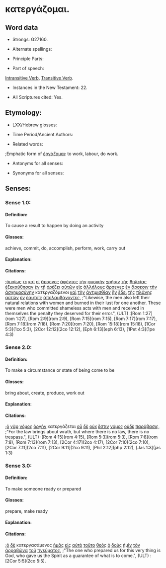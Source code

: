 # κατεργάζομαι.

<!-- Status: S2=Needs2ndReview -->
<!-- Lexica used for edits: BDAG, FFM, LN, BN, A-S -->

## Word data

* Strongs: G27160.


* Alternate spellings:

* Principle Parts: 

* Part of speech: 

[Intransitive Verb](http://ugg.readthedocs.io/en/latest/verb_intransitive.html),
[Transitive Verb](http://ugg.readthedocs.io/en/latest/verb_transitive.html).

* Instances in the New Testament: 22.

* All Scriptures cited: Yes.

## Etymology: 

* LXX/Hebrew glosses: 

* Time Period/Ancient Authors: 

* Related words: 

;Emphatic form of [ἐργάζομαι](../G20380/01.md): to work, labour, do work.

* Antonyms for all senses:

* Synonyms for all senses: 

## Senses:

### Sense 1.0:

#### Definition: 

To cause a result to happen by doing an activity

#### Glosses:

achieve, commit, do, accomplish, perform, work, carry out

#### Explanation:

#### Citations:

;[ὁμοίως](../G36680/01.md) [τε](../G50370/01.md) [καὶ](../G25320/01.md) [οἱ](../G35880/01.md) [ἄρσενες](../G07300/01.md) [ἀφέντες](../G08630/01.md) [τὴν](../G35880/01.md) [φυσικὴν](../G54460/01.md) [χρῆσιν](../G55400/01.md) [τῆς](../G35880/01.md) [θηλείας](../G23380/01.md) [ἐξεκαύθησαν](../G15720/01.md) [ἐν](../G17220/01.md) [τῇ](../G35880/01.md) [ὀρέξει](../G37150/01.md) [αὐτῶν](../G08460/01.md) [εἰς](../G15190/01.md) [ἀλλήλους](../G02400/01.md) [ἄρσενες](../G07300/01.md) [ἐν](../G17220/01.md) [ἄρσεσιν](../G07300/01.md) [τὴν](../G35880/01.md) [ἀσχημοσύνην](../G08080/01.md) κατεργαζόμενοι [καὶ](../G25320/01.md) [τὴν](../G35880/01.md) [ἀντιμισθίαν](../G04890/01.md) [ἣν](../G37390/01.md) [ἔδει](../G11630/01.md) [τῆς](../G35880/01.md) [πλάνης](../G41060/01.md) [αὐτῶν](../G08460/01.md) [ἐν](../G17220/01.md) [ἑαυτοῖς](../G14380/01.md) [ἀπολαμβάνοντες](../G06180/01.md), 
;"Likewise, the men also left their natural relations with women and burned in their lust for one another. These were men who committed shameless acts with men and received in themselves the penalty they deserved for their error.",  (ULT)
:[Rom 1:27](rom 1:27),  [Rom 2:9](rom 2:9),  [Rom 7:15](rom 7:15),  [Rom 7:17](rom 7:17),  [Rom 7:18](rom 7:18),  [Rom 7:20](rom 7:20),  [Rom 15:18](rom 15:18),  [1Cor 5:3](1co 5:3),  [2Cor 12:12](2co 12:12), [Eph 6:13](eph 6:13),  [1Pet 4:3](1pe 4:3)

### Sense 2.0:

#### Definition: 

To make a circumstance or state of being come to be

#### Glosses:

bring about, create, produce, work out

#### Explanation:

#### Citations:

;[ὁ](../G35880/01.md) [γὰρ](../G10630/01.md) [νόμος](../G35510/01.md) [ὀργὴν](../G37090/01.md) κατεργάζεται [οὗ](../G37570/01.md) [δὲ](../G11610/01.md) [οὐκ](../G37560/01.md) [ἔστιν](../G99999/01.md) [νόμος](../G35510/01.md) [οὐδὲ](../G37610/01.md) [παράβασις](../G38470/01.md), 
;"For the law brings about wrath, but where there is no law, there is no trespass.",  (ULT)
:[Rom 4:15](rom 4:15),  [Rom 5:3](rom 5:3),  [Rom 7:8](rom 7:8),  [Rom 7:13](rom 7:13),  [2Cor 4:17](2co 4:17),  [2Cor 7:10](2co 7:10),  [2Cor 7:11](2co 7:11),  [2Cor 9:11](2co 9:11),  [Phil 2:12](php 2:12),  [Jas 1:3](jas 1:3)

### Sense 3.0:

#### Definition: 

To make someone ready or prepared 

#### Glosses:

prepare, make ready

#### Explanation:

#### Citations:

;[ὁ](../G35880/01.md) [δὲ](../G11610/01.md) κατεργασάμενος [ἡμᾶς](../G14730/01.md) [εἰς](../G15190/01.md) [αὐτὸ](../G08460/01.md) [τοῦτο](../G37780/01.md) [θεός](../G23160/01.md) [ὁ](../G35880/01.md) [δοὺς](../G13250/01.md) [ἡμῖν](../G14730/01.md) [τὸν](../G35880/01.md) [ἀρραβῶνα](../G07280/01.md) [τοῦ](../G35880/01.md) [πνεύματος](../G41510/01.md), 
;"The one who prepared us for this very thing is God, who gave us the Spirit as a guarantee of what is to come.",  (ULT)
:[2Cor 5:5](2co 5:5).
